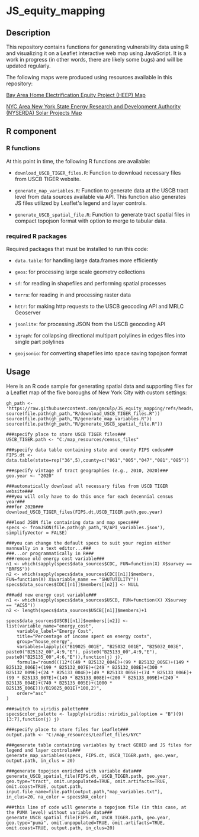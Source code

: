 # JS_equity_mapping

## Description
This repository contains functions for generating vulnerability data using R and visualizing it on a Leaflet interactive web map using JavaScript.  It is a work in progress (in other words, there are likely some bugs) and will be updated regularly. 

The following maps were produced using resources available in this repository:

[Bay Area Home Electrification Equity Project (HEEP) Map](https://gmculp.github.io/JS_equity_mapping/web_maps/BayAreaHEEP.html)

[NYC Area New York State Energy Research and Development Authority (NYSERDA) Solar Projects Map](https://gmculp.github.io/JS_equity_mapping/web_maps/NYCNYSERDA.html)

## R component
### R functions
At this point in time, the following R functions are available:

* ```download_USCB_TIGER_files.R```: Function to download necessary files from USCB TIGER website. 
  
* ```generate_map_variables.R```: Function to generate data at the USCB tract level from data sources available via API. This function also generates JS files utilized by Leaflet's legend and layer controls.

* ```generate_USCB_spatial_file.R```: Function to generate tract spatial files in compact topojson format with option to merge to tabular data.

### required R packages
Required packages that must be installed to run this code:

* ```data.table```: for handling large data.frames more efficiently

* ```geos```: for processing large scale geometry collections

* ```sf```: for reading in shapefiles and performing spatial processes

* ```terra```: for reading in and processing raster data

* ```httr```: for making http requests to the USCB geocoding API and MRLC Geoserver

* ```jsonlite```: for processing JSON from the USCB geocoding API

* ```igraph```: for collapsing directional multipart polylines in edges files into single part polylines

* ```geojsonio```: for converting shapefiles into space saving topojson format

## Usage	  
Here is an R code sample for generating spatial data and supporting files for a Leaflet map of the five boroughs of New York City with custom settings:
```
gh_path <- 'https://raw.githubusercontent.com/gmculp/JS_equity_mapping/refs/heads/main'
source(file.path(gh_path,"R/download_USCB_TIGER_files.R"))
source(file.path(gh_path,"R/generate_map_variables.R"))
source(file.path(gh_path,"R/generate_USCB_spatial_file.R"))

###specify place to store USCB TIGER files###
USCB_TIGER.path <- "C:/map_resources/census_files"

###specify data table containing state and county FIPS codes###
FIPS.dt <- data.table(state=rep("36",5),county=c("061","005","047","081","085"))

###specify vintage of tract geographies (e.g., 2010, 2020)###
geo.year <- "2020"

###automatically download all necessary files from USCB TIGER website###
###you will only have to do this once for each decennial census year###
###for 2020###
download_USCB_TIGER_files(FIPS.dt,USCB_TIGER.path,geo.year)

###load JSON file containing data and map specs###
specs <- fromJSON(file.path(gh_path,'R/API_variables.json'), simplifyVector = FALSE)

###you can change the default specs to suit your region either mannually in a text editor...###
###...or programmatically in R###
###remove old energy cost variable###
n1 <- which(sapply(specs$data_sources$CDC, FUN=function(X) X$survey == "BRFSS"))
n2 <- which(sapply(specs$data_sources$CDC[[n1]]$members, FUN=function(X) X$variable_name == "SHUTUTILITY"))
specs$data_sources$CDC[[n1]]$members[[n2]] <- NULL
	
###add new energy cost variable###
n1 <- which(sapply(specs$data_sources$USCB, FUN=function(X) X$survey == "ACS5"))
n2 <- length(specs$data_sources$USCB[[n1]]$members)+1
	
specs$data_sources$USCB[[n1]]$members[[n2]] <- 
list(variable_name="energy_cost", 
	variable_label="Energy Cost",
	title="Percentage of income spent on energy costs",
	group="house_energy",
	variables=lapply(c("B19025_001E", "B25032_001E", "B25032_003E", paste0("B25132_00",4:9,"E"), paste0("B25133_00",4:9,"E"), paste0("B25135_00",4:6,"E")),function(j) j),
	formula="round(((12*((49 * B25132_004E)+(99 * B25132_005E)+(149 * B25132_006E)+(199 * B25132_007E)+(249 * B25132_008E)+(300 * B25132_009E)+(24 * B25133_004E)+(49 * B25133_005E)+(74 * B25133_006E)+(99 * B25133_007E)+(149 * B25133_008E)+(200 * B25133_009E)+(249 * B25135_004E)+(749 * B25135_005E)+(1000 * B25135_006E)))/B19025_001E)*100,2)",
	order="asc"
) 

###switch to viridis palette###
specs$color_palette <- lapply(viridis::viridis_pal(option = "B")(9)[3:7],function(j) j)

###specify place to store files for Leaflet###
output.path <- "C:/map_resources/Leaflet_files/NYC"

###generate table containing variables by tract GEOID and JS files for legend and layer controls###
generate_map_variables(specs, FIPS.dt, USCB_TIGER.path, geo.year, output.path, in_clus = 20)

###generate topojson enriched with variable data###
generate_USCB_spatial_file(FIPS.dt, USCB_TIGER.path, geo.year, geo.type="tract", omit.unpopulated=TRUE, omit.artifacts=TRUE, omit.coast=TRUE, output.path, input.file_name=file.path(output.path,"map_variables.txt"), in_clus=20, na_color = specs$NA_color)

###this line of code will generate a topojson file (in this case, at the PUMA level) without variable data###
generate_USCB_spatial_file(FIPS.dt, USCB_TIGER.path, geo.year, geo.type="puma", omit.unpopulated=TRUE, omit.artifacts=TRUE, omit.coast=TRUE, output.path, in_clus=20)
